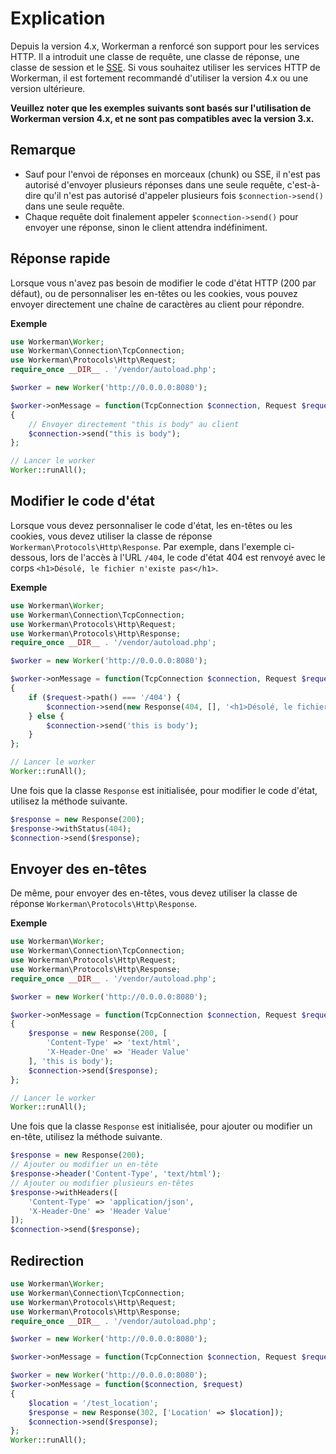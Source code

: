 # Explication

Depuis la version 4.x, Workerman a renforcé son support pour les services HTTP. Il a introduit une classe de requête, une classe de réponse, une classe de session et le [SSE](SSE.md). Si vous souhaitez utiliser les services HTTP de Workerman, il est fortement recommandé d'utiliser la version 4.x ou une version ultérieure.

**Veuillez noter que les exemples suivants sont basés sur l'utilisation de Workerman version 4.x, et ne sont pas compatibles avec la version 3.x.**

## Remarque

- Sauf pour l'envoi de réponses en morceaux (chunk) ou SSE, il n'est pas autorisé d'envoyer plusieurs réponses dans une seule requête, c'est-à-dire qu'il n'est pas autorisé d'appeler plusieurs fois `$connection->send()` dans une seule requête.
- Chaque requête doit finalement appeler `$connection->send()` pour envoyer une réponse, sinon le client attendra indéfiniment.

## Réponse rapide
Lorsque vous n'avez pas besoin de modifier le code d'état HTTP (200 par défaut), ou de personnaliser les en-têtes ou les cookies, vous pouvez envoyer directement une chaîne de caractères au client pour répondre.

**Exemple**
```php
use Workerman\Worker;
use Workerman\Connection\TcpConnection;
use Workerman\Protocols\Http\Request;
require_once __DIR__ . '/vendor/autoload.php';

$worker = new Worker('http://0.0.0.0:8080');

$worker->onMessage = function(TcpConnection $connection, Request $request)
{
    // Envoyer directement "this is body" au client
    $connection->send("this is body");
};

// Lancer le worker
Worker::runAll();
```

## Modifier le code d'état
Lorsque vous devez personnaliser le code d'état, les en-têtes ou les cookies, vous devez utiliser la classe de réponse `Workerman\Protocols\Http\Response`. Par exemple, dans l'exemple ci-dessous, lors de l'accès à l'URL `/404`, le code d'état 404 est renvoyé avec le corps `<h1>Désolé, le fichier n'existe pas</h1>`.

**Exemple**
```php
use Workerman\Worker;
use Workerman\Connection\TcpConnection;
use Workerman\Protocols\Http\Request;
use Workerman\Protocols\Http\Response;
require_once __DIR__ . '/vendor/autoload.php';

$worker = new Worker('http://0.0.0.0:8080');

$worker->onMessage = function(TcpConnection $connection, Request $request)
{
    if ($request->path() === '/404') {
        $connection->send(new Response(404, [], '<h1>Désolé, le fichier n\'existe pas</h1>'));
    } else {
        $connection->send('this is body');
    }
};

// Lancer le worker
Worker::runAll();
```
Une fois que la classe `Response` est initialisée, pour modifier le code d'état, utilisez la méthode suivante.
```php
$response = new Response(200);
$response->withStatus(404);
$connection->send($response);
```

## Envoyer des en-têtes
De même, pour envoyer des en-têtes, vous devez utiliser la classe de réponse `Workerman\Protocols\Http\Response`.

**Exemple**
```php
use Workerman\Worker;
use Workerman\Connection\TcpConnection;
use Workerman\Protocols\Http\Request;
use Workerman\Protocols\Http\Response;
require_once __DIR__ . '/vendor/autoload.php';

$worker = new Worker('http://0.0.0.0:8080');

$worker->onMessage = function(TcpConnection $connection, Request $request)
{
    $response = new Response(200, [
        'Content-Type' => 'text/html',
        'X-Header-One' => 'Header Value'
    ], 'this is body');
    $connection->send($response);
};

// Lancer le worker
Worker::runAll();
```
Une fois que la classe `Response` est initialisée, pour ajouter ou modifier un en-tête, utilisez la méthode suivante.
```php
$response = new Response(200);
// Ajouter ou modifier un en-tête
$response->header('Content-Type', 'text/html');
// Ajouter ou modifier plusieurs en-têtes
$response->withHeaders([
    'Content-Type' => 'application/json',
    'X-Header-One' => 'Header Value'
]);
$connection->send($response);
```

## Redirection
```php
use Workerman\Worker;
use Workerman\Connection\TcpConnection;
use Workerman\Protocols\Http\Request;
use Workerman\Protocols\Http\Response;
require_once __DIR__ . '/vendor/autoload.php';

$worker = new Worker('http://0.0.0.0:8080');

$worker->onMessage = function(TcpConnection $connection, Request $request)

$worker = new Worker('http://0.0.0.0:8080');
$worker->onMessage = function($connection, $request)
{
    $location = '/test_location';
    $response = new Response(302, ['Location' => $location]);
    $connection->send($response);
};
Worker::runAll();
```
